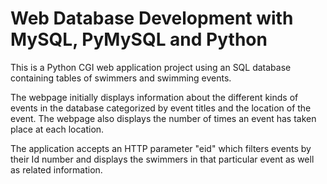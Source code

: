 # Web Database Development with MySQL, PyMySQL and Python

This is a Python CGI web application project using an SQL database containing tables of swimmers and swimming events. 

The webpage initially displays information about the different kinds of events in the database categorized by event titles and the location of the event. The webpage also displays the number of times an event has taken place at each location. 

The application accepts an HTTP parameter "eid" which filters events by their Id number and displays the swimmers in that particular event as well as related information.


